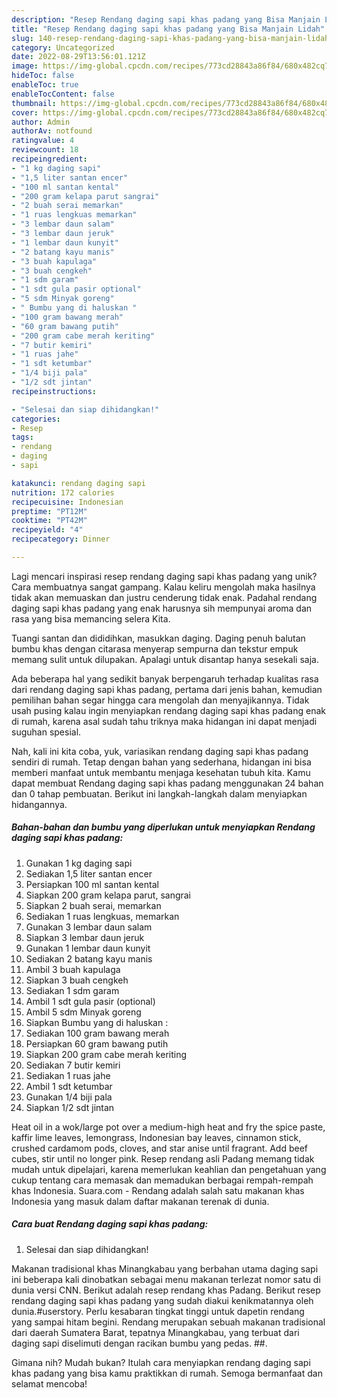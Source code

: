 ```yaml
---
description: "Resep Rendang daging sapi khas padang yang Bisa Manjain Lidah"
title: "Resep Rendang daging sapi khas padang yang Bisa Manjain Lidah"
slug: 140-resep-rendang-daging-sapi-khas-padang-yang-bisa-manjain-lidah
category: Uncategorized
date: 2022-08-29T13:56:01.121Z
image: https://img-global.cpcdn.com/recipes/773cd28843a86f84/680x482cq70/rendang-daging-sapi-khas-padang-foto-resep-utama.jpg
hideToc: false
enableToc: true
enableTocContent: false
thumbnail: https://img-global.cpcdn.com/recipes/773cd28843a86f84/680x482cq70/rendang-daging-sapi-khas-padang-foto-resep-utama.jpg
cover: https://img-global.cpcdn.com/recipes/773cd28843a86f84/680x482cq70/rendang-daging-sapi-khas-padang-foto-resep-utama.jpg
author: Admin
authorAv: notfound
ratingvalue: 4
reviewcount: 18
recipeingredient:
- "1 kg daging sapi"
- "1,5 liter santan encer"
- "100 ml santan kental"
- "200 gram kelapa parut sangrai"
- "2 buah serai memarkan"
- "1 ruas lengkuas memarkan"
- "3 lembar daun salam"
- "3 lembar daun jeruk"
- "1 lembar daun kunyit"
- "2 batang kayu manis"
- "3 buah kapulaga"
- "3 buah cengkeh"
- "1 sdm garam"
- "1 sdt gula pasir optional"
- "5 sdm Minyak goreng"
- " Bumbu yang di haluskan "
- "100 gram bawang merah"
- "60 gram bawang putih"
- "200 gram cabe merah keriting"
- "7 butir kemiri"
- "1 ruas jahe"
- "1 sdt ketumbar"
- "1/4 biji pala"
- "1/2 sdt jintan"
recipeinstructions:

- "Selesai dan siap dihidangkan!"
categories:
- Resep
tags:
- rendang
- daging
- sapi

katakunci: rendang daging sapi 
nutrition: 172 calories
recipecuisine: Indonesian
preptime: "PT12M"
cooktime: "PT42M"
recipeyield: "4"
recipecategory: Dinner

---
```





Lagi mencari inspirasi resep rendang daging sapi khas padang yang unik? Cara membuatnya sangat gampang. Kalau keliru mengolah maka hasilnya tidak akan memuaskan dan justru cenderung tidak enak. Padahal rendang daging sapi khas padang yang enak harusnya sih mempunyai aroma dan rasa yang bisa memancing selera Kita.





Tuangi santan dan dididihkan, masukkan daging. Daging penuh balutan bumbu khas dengan citarasa menyerap sempurna dan tekstur empuk memang sulit untuk dilupakan. Apalagi untuk disantap hanya sesekali saja.

Ada beberapa hal yang sedikit banyak berpengaruh terhadap kualitas rasa dari rendang daging sapi khas padang, pertama dari jenis bahan, kemudian pemilihan bahan segar hingga cara mengolah dan menyajikannya. Tidak usah pusing kalau ingin menyiapkan rendang daging sapi khas padang enak di rumah, karena asal sudah tahu triknya maka hidangan ini dapat menjadi suguhan spesial.






Nah, kali ini kita coba, yuk, variasikan rendang daging sapi khas padang sendiri di rumah. Tetap dengan bahan yang sederhana, hidangan ini bisa memberi manfaat untuk membantu menjaga kesehatan tubuh kita. Kamu dapat membuat Rendang daging sapi khas padang menggunakan 24 bahan dan 0 tahap pembuatan. Berikut ini langkah-langkah dalam menyiapkan hidangannya.

<!--inarticleads1-->

##### Bahan-bahan dan bumbu yang diperlukan untuk menyiapkan Rendang daging sapi khas padang:

1. Gunakan 1 kg daging sapi
1. Sediakan 1,5 liter santan encer
1. Persiapkan 100 ml santan kental
1. Siapkan 200 gram kelapa parut, sangrai
1. Siapkan 2 buah serai, memarkan
1. Sediakan 1 ruas lengkuas, memarkan
1. Gunakan 3 lembar daun salam
1. Siapkan 3 lembar daun jeruk
1. Gunakan 1 lembar daun kunyit
1. Sediakan 2 batang kayu manis
1. Ambil 3 buah kapulaga
1. Siapkan 3 buah cengkeh
1. Sediakan 1 sdm garam
1. Ambil 1 sdt gula pasir (optional)
1. Ambil 5 sdm Minyak goreng
1. Siapkan  Bumbu yang di haluskan :
1. Sediakan 100 gram bawang merah
1. Persiapkan 60 gram bawang putih
1. Siapkan 200 gram cabe merah keriting
1. Sediakan 7 butir kemiri
1. Sediakan 1 ruas jahe
1. Ambil 1 sdt ketumbar
1. Gunakan 1/4 biji pala
1. Siapkan 1/2 sdt jintan


Heat oil in a wok/large pot over a medium-high heat and fry the spice paste, kaffir lime leaves, lemongrass, Indonesian bay leaves, cinnamon stick, crushed cardamom pods, cloves, and star anise until fragrant. Add beef cubes, stir until no longer pink. Resep rendang asli Padang memang tidak mudah untuk dipelajari, karena memerlukan keahlian dan pengetahuan yang cukup tentang cara memasak dan memadukan berbagai rempah-rempah khas Indonesia. Suara.com - Rendang adalah salah satu makanan khas Indonesia yang masuk dalam daftar makanan terenak di dunia. 

<!--inarticleads2-->

##### Cara buat Rendang daging sapi khas padang:


1. Selesai dan siap dihidangkan!

Makanan tradisional khas Minangkabau yang berbahan utama daging sapi ini beberapa kali dinobatkan sebagai menu makanan terlezat nomor satu di dunia versi CNN. Berikut adalah resep rendang khas Padang. Berikut resep rendang daging sapi khas padang yang sudah diakui kenikmatannya oleh dunia.#userstory. Perlu kesabaran tingkat tinggi untuk dapetin rendang yang sampai hitam begini. Rendang merupakan sebuah makanan tradisional dari daerah Sumatera Barat, tepatnya Minangkabau, yang terbuat dari daging sapi diselimuti dengan racikan bumbu yang pedas. ##. 

Gimana nih? Mudah bukan? Itulah cara menyiapkan rendang daging sapi khas padang yang bisa kamu praktikkan di rumah. Semoga bermanfaat dan selamat mencoba!

